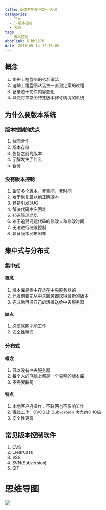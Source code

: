 ```yaml
---
title: 版本控制使用之——大纲
categories:
  - 开发
  - I-版本控制
  - 大纲
tags:
  - 版本控制
abbrlink: 61bb3276
date: 2018-05-14 17:15:06
---
```

## 概念
1. 维护工程蓝图的标准做法
2. 追踪工程蓝图从诞生一直到定案的过程
3. 记录若干文件内容变化
4. 以便将来查阅特定版本修订情况的系统

<!--more-->
## 为什么要版本系统
### 版本控制的优点
1. 协同合作
2. 版本存储
3. 恢复之前的版本
4. 了解发生了什么
5. 备份

### 没有版本控制
1. 备份多个版本，费空间，费时间
2. 难于恢复至以前正确版本
3. 容易引发BUG
4. 解决代码冲突困难
5. 代码管理混乱
6. 难于追溯问题代码的修改人和修改时间
7. 无法进行权限控制
8. 项目版本发布困难

## 集中式与分布式
### 集中式
#### 概念
1. 版本库是集中存放在中央服务器的
2. 开发前要先从中央服务器取得最新的版本
3. 完成后再把自己的活推送给中央服务器

#### 缺点
1. 必须联网才能工作
2. 安全性稍低

### 分布式
#### 概念
1. 可以没有中央服务器
2. 每个人的电脑上都是一个完整的版本库
3. 不需要联网

#### 特点
1. 本地客户机操作，不联网也不影响工作
2. 离线工作，DVCS 比 Subversion 快大约3-10倍
3. 安全性更高

## 常见版本控制软件
1. CVS
2. ClearCase   
3. VSS
4. SVN(Subversion)  
5. GIT  

# 思维导图
![][1]

[1]: https://cdn.staticaly.com/gh/PGzxc/CDN/master/blog-image/version-control.png